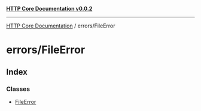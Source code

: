 [**HTTP Core Documentation v0.0.2**](../../README.md)

***

[HTTP Core Documentation](../../modules.md) / errors/FileError

# errors/FileError

## Index

### Classes

- [FileError](classes/FileError.md)
